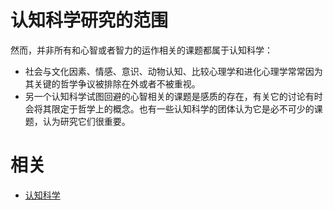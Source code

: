 
# 认知科学研究的范围


然而，并非所有和心智或者智力的运作相关的课题都属于认知科学：

- 社会与文化因素、情感、意识、动物认知、比较心理学和进化心理学常常因为其关键的哲学争议被排除在外或者不被重视。
- 另一个认知科学试图回避的心智相关的课题是感质的存在，有关它的讨论有时会将其限定于哲学上的概念。也有一些认知科学的团体认为它是必不可少的课题，认为研究它们很重要。


# 相关

- [认知科学](https://zh.wikipedia.org/wiki/%E8%AE%A4%E7%9F%A5%E7%A7%91%E5%AD%A6)
